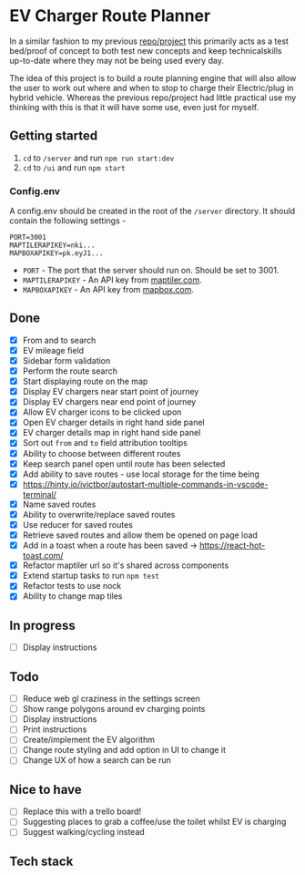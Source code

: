 # EV Charger Route Planner

In a similar fashion to my previous [repo/project](https://github.com/robert-waggott/animals-stuck-up-trees-and-other-incidents) this primarily acts as a test bed/proof of concept to both test new concepts and keep technicalskills up-to-date where they may not be being used every day.

The idea of this project is to build a route planning engine that will also allow the user to work out where and when to stop to charge their Electric/plug in hybrid vehicle. Whereas the previous repo/project had little practical use my thinking with this is that it will have some use, even just for myself.

## Getting started

1. `cd` to `/server` and run `npm run start:dev`
1. `cd` to `/ui` and run `npm start`

### Config.env

A config.env should be created in the root of the `/server` directory. It should contain the following settings -

```
PORT=3001
MAPTILERAPIKEY=nki...
MAPBOXAPIKEY=pk.eyJ1...
```

-   `PORT` - The port that the server should run on. Should be set to 3001.
-   `MAPTILERAPIKEY` - An API key from [maptiler.com](https://cloud.maptiler.com/).
-   `MAPBOXAPIKEY` - An API key from [mapbox.com](https://account.mapbox.com/).

## Done

-   [x] From and to search
-   [x] EV mileage field
-   [x] Sidebar form validation
-   [x] Perform the route search
-   [x] Start displaying route on the map
-   [x] Display EV chargers near start point of journey
-   [x] Display EV chargers near end point of journey
-   [x] Allow EV charger icons to be clicked upon
-   [x] Open EV charger details in right hand side panel
-   [x] EV charger details map in right hand side panel
-   [x] Sort out `from` and `to` field attribution tooltips
-   [x] Ability to choose between different routes
-   [x] Keep search panel open until route has been selected
-   [x] Add ability to save routes - use local storage for the time being
-   [x] https://hinty.io/ivictbor/autostart-multiple-commands-in-vscode-terminal/
-   [x] Name saved routes
-   [x] Ability to overwrite/replace saved routes
-   [x] Use reducer for saved routes
-   [x] Retrieve saved routes and allow them be opened on page load
-   [x] Add in a toast when a route has been saved -> https://react-hot-toast.com/
-   [x] Refactor maptiler url so it's shared across components
-   [x] Extend startup tasks to run `npm test`
-   [x] Refactor tests to use nock
-   [x] Ability to change map tiles

## In progress

-   [ ] Display instructions

## Todo

-   [ ] Reduce web gl craziness in the settings screen
-   [ ] Show range polygons around ev charging points
-   [ ] Display instructions
-   [ ] Print instructions
-   [ ] Create/implement the EV algorithm
-   [ ] Change route styling and add option in UI to change it
-   [ ] Change UX of how a search can be run

## Nice to have

-   [ ] Replace this with a trello board!
-   [ ] Suggesting places to grab a coffee/use the toilet whilst EV is charging
-   [ ] Suggest walking/cycling instead

## Tech stack
